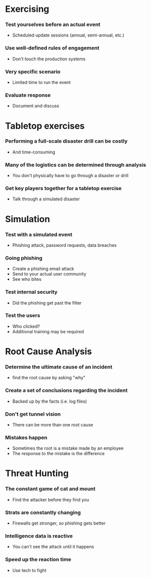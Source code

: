 # Exercising
### Test yourselves before an actual event
- Scheduled update sessions (annual, semi-annual, etc.)
### Use well-defined rules of engagement
- Don't touch the production systems
### Very specific scenario
- Limited time to run the event
### Evaluate response
- Document and discuss
# Tabletop exercises
### Performing a full-scale disaster drill can be costly
- And time-consuming
### Many of the logistics can be determined through analysis
- You don't physically have to go through a disaster or drill
### Get key players together for a tabletop exercise
- Talk through a simulated disaster
# Simulation
### Test with a simulated event
- Phishing attack, password requests, data breaches
### Going phishing
- Create a phishing email attack
- Send to your actual user community
- See who bites
### Test internal security
- Did the phishing get past the filter
### Test the users
- Who clicked?
- Additional training may be required
# Root Cause Analysis
### Determine the ultimate cause of an incident
- find the root cause by asking "why"
### Create a set of conclusions regarding the incident
- Backed up by the facts (i.e. log files)
### Don't get tunnel vision
- There can be more than one root cause
### Mistakes happen
- Sometimes the root is a mistake made by an employee
- The response to the mistake is the difference
# Threat Hunting
### The constant game of cat and mount
- Find the attacker before they find you
### Strats are constantly changing
- Firewalls get stronger, so phishing gets better
### Intelligence data is reactive
- You can't see the attack until it happens
### Speed up the reaction time
- Use tech to fight